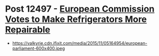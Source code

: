 # Post 12497 - [European Commission Votes to Make Refrigerators More Repairable](https://www.ifixit.com/News/12497/eu-ecodesign-vote)

- https://valkyrie.cdn.ifixit.com/media/2015/11/05164954/european-parliament-600x400.jpeg
